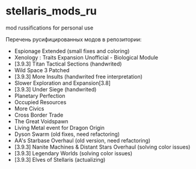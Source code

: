 # stellaris_mods_ru
mod russifications for personal use

Перечень русифицированных модов в репозитории:
- Espionage Extended (small fixes and coloring)
- Xenology : Traits Expansion Unofficial - Biological Module
- [3.9.3] Titan Tactical Sections (handwrited)
- Wild Space 3 Patched
- [3.9.3] More Insults (handwrited free interpretation)
- Slower Exploration and Expansion[3.8]
- [3.9.3] Under Siege (handwrited)
- Planetary Perfection
- Occupied Resources
- More Civics
- Cross Border Trade
- The Great Voidspawn
- Living Metal event for Dragon Origin
- Dyson Swarm (old fixes, need refactoring)
- AA's Starbase Overhaul (old version, need refactoring)
- [3.9.3] Nanite Machines & Distant Stars Overhaul (solving color issues)
- [3.9.3] Legendary Worlds (solving color issues)
- [3.9.3] Elves of Stellaris (actualizing)